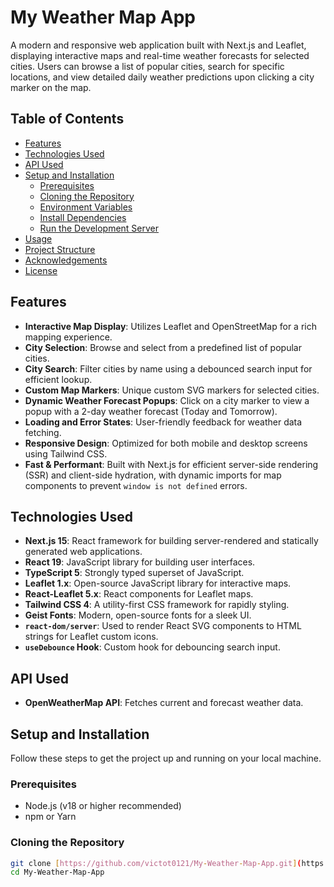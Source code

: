 # My Weather Map App

A modern and responsive web application built with Next.js and Leaflet, displaying interactive maps and real-time weather forecasts for selected cities. Users can browse a list of popular cities, search for specific locations, and view detailed daily weather predictions upon clicking a city marker on the map.

## Table of Contents

-   [Features](#features)
-   [Technologies Used](#technologies-used)
-   [API Used](#api-used)
-   [Setup and Installation](#setup-and-installation)
    -   [Prerequisites](#prerequisites)
    -   [Cloning the Repository](#cloning-the-repository)
    -   [Environment Variables](#environment-variables)
    -   [Install Dependencies](#install-dependencies)
    -   [Run the Development Server](#run-the-development-server)
-   [Usage](#usage)
-   [Project Structure](#project-structure)
-   [Acknowledgements](#acknowledgements)
-   [License](#license)

## Features

* **Interactive Map Display**: Utilizes Leaflet and OpenStreetMap for a rich mapping experience.
* **City Selection**: Browse and select from a predefined list of popular cities.
* **City Search**: Filter cities by name using a debounced search input for efficient lookup.
* **Custom Map Markers**: Unique custom SVG markers for selected cities.
* **Dynamic Weather Forecast Popups**: Click on a city marker to view a popup with a 2-day weather forecast (Today and Tomorrow).
* **Loading and Error States**: User-friendly feedback for weather data fetching.
* **Responsive Design**: Optimized for both mobile and desktop screens using Tailwind CSS.
* **Fast & Performant**: Built with Next.js for efficient server-side rendering (SSR) and client-side hydration, with dynamic imports for map components to prevent `window is not defined` errors.

## Technologies Used

* **Next.js 15**: React framework for building server-rendered and statically generated web applications.
* **React 19**: JavaScript library for building user interfaces.
* **TypeScript 5**: Strongly typed superset of JavaScript.
* **Leaflet 1.x**: Open-source JavaScript library for interactive maps.
* **React-Leaflet 5.x**: React components for Leaflet maps.
* **Tailwind CSS 4**: A utility-first CSS framework for rapidly styling.
* **Geist Fonts**: Modern, open-source fonts for a sleek UI.
* **`react-dom/server`**: Used to render React SVG components to HTML strings for Leaflet custom icons.
* **`useDebounce` Hook**: Custom hook for debouncing search input.

## API Used

* **OpenWeatherMap API**: Fetches current and forecast weather data.

## Setup and Installation

Follow these steps to get the project up and running on your local machine.

### Prerequisites

* Node.js (v18 or higher recommended)
* npm or Yarn

### Cloning the Repository

```bash
git clone [https://github.com/victot0121/My-Weather-Map-App.git](https://github.com/victot0121/My-Weather-Map-App.git)
cd My-Weather-Map-App